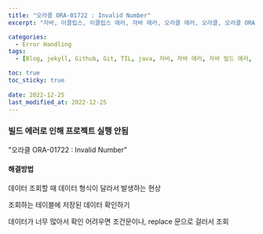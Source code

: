 ```yaml
---
title: "오라클 ORA-01722 : Invalid Number"
excerpt: "자바, 이클립스, 이클립스 에러, 자바 에러, 오라클 에러, 오라클, 오라클 ORA-01722 : Invalid Number"

categories:
  - Error Handling
tags:
  - [Blog, jekyll, Github, Git, TIL, java, 자바, 자바 에러, 자바 빌드 에러, 자바 프로젝트 빌드 에러, 자바 프로젝트 빌드, 이클립스, 이클립스 에러]

toc: true
toc_sticky: true
 
date: 2022-12-25
last_modified_at: 2022-12-25
---
```

### 빌드 에러로 인해 프로젝트 실행 안됨
"오라클 ORA-01722 : Invalid Number"

#### 해결방법

데이터 조회할 때 데이터 형식이 달라서 발생하는 현상

조회하는 테이블에 저장된 데이터 확인하기

데이터가 너무 많아서 확인 어려우면 조건문이나, replace 문으로 걸러서 조회